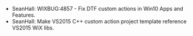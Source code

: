 * SeanHall: WIXBUG:4857 - Fix DTF custom actions in Win10 Apps and Features. 
* SeanHall: Make VS2015 C++ custom action project template reference VS2015 WiX libs.